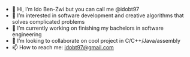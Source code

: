 - 👋 Hi, I’m Ido Ben-Zwi but you can call me @idobt97 
- 👀 I’m interested in software development and creative algorithms that solves complicated problems
- 🌱 I’m currently working on finishing my bachelors in software engineering
- 💞️ I’m looking to collaborate on cool project in C/C++/Java/assembly
- 📫 How to reach me: idobt97@gmail.com

<!---
idobt97/idobt97 is a ✨ special ✨ repository because its `README.md` (this file) appears on your GitHub profile.
You can click the Preview link to take a look at your changes.
--->
